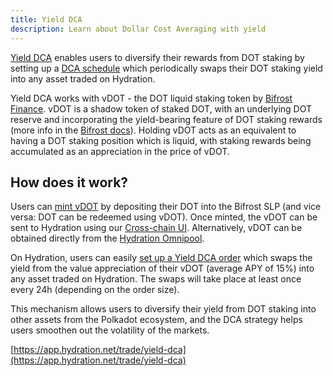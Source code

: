 ```yaml
---
title: Yield DCA
description: Learn about Dollar Cost Averaging with yield
---
```


[Yield DCA](https://app.hydration.net/trade/yield-dca) enables users to diversify their rewards from DOT staking by setting up a [DCA schedule](/products/trading/pro/dca) which periodically swaps their DOT staking yield into any asset traded on Hydration. 

Yield DCA works with vDOT - the DOT liquid staking token by [Bifrost Finance](https://bifrost.finance/). vDOT is a shadow token of staked DOT, with an underlying DOT reserve and incorporating the yield-bearing feature of DOT staking rewards (more info in the [Bifrost docs](https://docs.bifrost.finance/builders/liquid-staking-slp/vdot)). Holding vDOT acts as an equivalent to having a DOT staking position which is liquid, with staking rewards being accumulated as an appreciation in the price of vDOT.

## How does it work?
Users can [mint vDOT](https://bifrost.app/vstaking/vDOT?r=hydradx) by depositing their DOT into the Bifrost SLP (and vice versa: DOT can be redeemed using vDOT). Once minted, the vDOT can be sent to Hydration using our [Cross-chain UI](https://app.hydration.net/cross-chain). Alternatively, vDOT can be obtained directly from the [Hydration Omnipool](https://app.hydration.net/trade/swap).

On Hydration, users can easily [set up a Yield DCA order](https://app.hydration.net/trade/yield-dca) which swaps the yield from the value appreciation of their vDOT (average APY of 15%) into any asset traded on Hydration. The swaps will take place at least once every 24h (depending on the order size).

This mechanism allows users to diversify their yield from DOT staking into other assets from the Polkadot ecosystem, and the DCA strategy helps users smoothen out the volatility of the markets.

[https://app.hydration.net/trade/yield-dca](https://app.hydration.net/trade/yield-dca)
